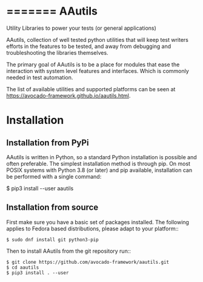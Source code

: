 =======
AAutils
=======

Utility Libraries to power your tests (or general applications)

AAutils, collection of well tested python utilities that will
keep test writers efforts in the features to be tested, and away
from debugging and troubleshooting the libraries themselves.

The primary goal of AAutils is to be a place for modules
that ease the interaction with system level features and interfaces. Which
is commonly needed in test automation.

The list of available utilities and supported platforms can be seen at
https://avocado-framework.github.io/aautils.html.

Installation
============

Installation from PyPi
----------------------

AAutils is written in Python, so a standard Python installation is possible
and often preferable. The simplest installation method is through pip.
On most POSIX systems with Python 3.8 (or later) and pip available, installation
can be performed with a single command:

$ pip3 install --user aautils

Installation from source
------------------------

First make sure you have a basic set of packages installed. The following
applies to Fedora based distributions, please adapt to your platform::

    $ sudo dnf install git python3-pip

Then to install AAutils from the git repository run::

    $ git clone https://github.com/avocado-framework/aautils.git
    $ cd aautils
    $ pip3 install . --user
